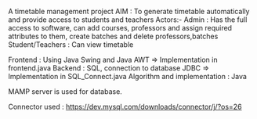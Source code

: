 A timetable management project
AIM : To generate timetable automatically and provide access to students and teachers 
Actors:-
Admin : Has the full access to software, can add courses, professors and assign required attributes to them, create batches and delete professors,batches
Student/Teachers : Can view timetable 

Frontend : Using Java Swing and Java AWT => Implementation in frontend.java 
Backend : SQL, connection to database JDBC => Implementation in SQL_Connect.java
Algorithm and implementation : Java 

MAMP server is used for database.

Connector used : https://dev.mysql.com/downloads/connector/j/?os=26



